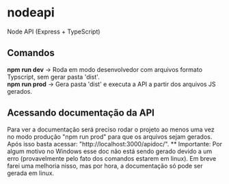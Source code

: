 ﻿# nodeapi
Node API (Express + TypeScript)

## Comandos
**npm run dev**  -> Roda em modo desenvolvedor com arquivos formato Typscript, sem gerar pasta 'dist'.\
**npm run prod** -> Gera pasta 'dist' e executa a API a partir dos arquivos JS gerados.

## Acessando documentação da API
Para ver a documentação será preciso rodar o projeto ao menos uma vez no modo produção "npm run prod" para que os arquivos sejam gerados. Após isso basta acessar: "http://localhost:3000/apidoc/".
** Importante: Por algum motivo no Windows esse doc não está sendo gerado devido a um erro (provavelmente pelo fato dos comandos estarem em linux). Em breve farei uma melhoria nisso, mas por hora, a documentação só pode ser gerada em linux.


